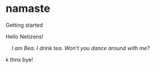 # namaste
Getting started

Hello Netizens!

&nbsp;&nbsp;&nbsp;&nbsp;<i>I am Bea. I drink tea. Won't you dance around with me?</i>

k thnx bye!
